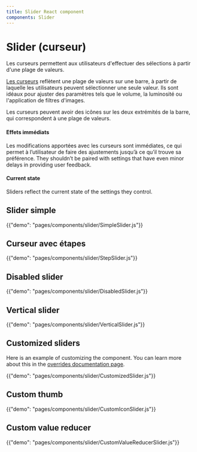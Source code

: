 ```yaml
---
title: Slider React component
components: Slider
---
```


# Slider (curseur)

<p class="description">Les curseurs permettent aux utilisateurs d'effectuer des sélections à partir d'une plage de valeurs.</p>

[Les curseurs](https://material.io/design/components/sliders.html) reflètent une plage de valeurs sur une barre, à partir de laquelle les utilisateurs peuvent sélectionner une seule valeur. Ils sont idéaux pour ajuster des paramètres tels que le volume, la luminosité ou l'application de filtres d'images.

Les curseurs peuvent avoir des icônes sur les deux extrémités de la barre, qui correspondent à une plage de valeurs.

#### Effets immédiats

Les modifications apportées avec les curseurs sont immédiates, ce qui permet à l’utilisateur de faire des ajustements jusqu’à ce qu’il trouve sa préférence. They shouldn’t be paired with settings that have even minor delays in providing user feedback.

#### Current state

Sliders reflect the current state of the settings they control.

## Slider simple

{{"demo": "pages/components/slider/SimpleSlider.js"}}

## Curseur avec étapes

{{"demo": "pages/components/slider/StepSlider.js"}}

## Disabled slider

{{"demo": "pages/components/slider/DisabledSlider.js"}}

## Vertical slider

{{"demo": "pages/components/slider/VerticalSlider.js"}}

## Customized sliders

Here is an example of customizing the component. You can learn more about this in the [overrides documentation page](/customization/components/).

{{"demo": "pages/components/slider/CustomizedSlider.js"}}

## Custom thumb

{{"demo": "pages/components/slider/CustomIconSlider.js"}}

## Custom value reducer

{{"demo": "pages/components/slider/CustomValueReducerSlider.js"}}